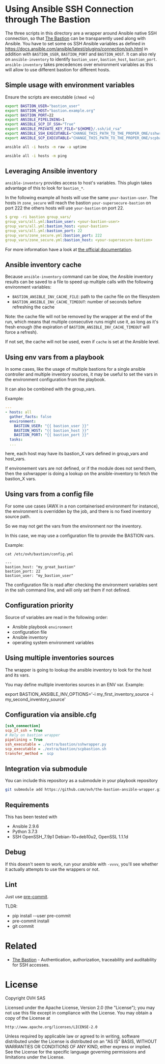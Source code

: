 # Using Ansible SSH Connection through The Bastion

The three scripts in this directory are a wrapper around Ansible native SSH
connection, so that [The Bastion](https://github.com/ovh/the-bastion/) can be transparently used along with Ansible.
You have to set some os SSH Ansible variables as defined in
https://docs.ansible.com/ansible/latest/plugins/connection/ssh.html in addition
with `BASTION_USER`, `BASTION_PORT` and `BASTION_HOST`. It can also rely on
`ansible-inventory` to identify `bastion_user`, `bastion_host`, `bastion_port`.
`ansible-inventory` takes precedences over environment variables as this will
allow to use different bastion for different hosts.

## Simple usage with environment variables

Ensure the scripts are executable (`chmod +x`)

```bash
export BASTION_USER="bastion_user"
export BASTION_HOST="bastion.example.org"
export BASTION_PORT=22
export ANSIBLE_PIPELINING=1
export ANSIBLE_SCP_IF_SSH="True"
export ANSIBLE_PRIVATE_KEY_FILE="${HOME}/.ssh/id_rsa"
export ANSIBLE_SSH_EXECUTABLE="CHANGE_THIS_PATH_TO_THE_PROPER_ONE/sshwrapper.py"
export ANSIBLE_SCP_EXECUTABLE="CHANGE_THIS_PATH_TO_THE_PROPER_ONE/scpbastion.sh"

ansible all -i hosts -m raw -a uptime

ansible all -i hosts -m ping
```

## Leveraging Ansible inventory

`ansible-inventory` provides access to host's variables. This plugin takes
advantage of this to look for `bastion_*`.

In the following example all hosts will use the same `your-bastion-user`. The hosts
in `zone_secure` will reach the bastion `your-supersecure-bastion` on port 222
the others hosts will use  `your-bastion` on port 22.

```yaml
$ grep -ri bastion group_vars/
group_vars/all.yml:bastion_user: <your-bastion-user>
group_vars/all.yml:bastion_host: <your-bastion>
group_vars/all.yml:bastion_port: 22
group_vars/zone_secure.yml:bastion_port: 222
group_vars/zone_secure.yml:bastion_host: <your-supersecure-bastion>
```

For more information have a look at [the official documentation](https://docs.ansible.com/ansible/latest/network/getting_started/first_inventory.html).

## Ansible inventory cache

Because `ansible-inventory` command can be slow, the Ansible inventory results can be saved to a file to speed up
multiple calls with the following environment variables:
* `BASTION_ANSIBLE_INV_CACHE_FILE`: path to the cache file on the filesystem
* `BASTION_ANSIBLE_INV_CACHE_TIMEOUT`: number of seconds before refreshing the cache

Note: the cache file will not be removed by the wrapper at the end of the run, which means that multiple consecutive runs might use it, as long as it's fresh enough (the expiration of `BASTION_ANSIBLE_INV_CACHE_TIMEOUT` will force a refresh).

If not set, the cache will not be used, even if `cache` is set at the Ansible level.

## Using env vars from a playbook

In some cases, like the usage of multiple bastions for a single ansible controller and multiple inventory sources, it may be useful to set the vars in the environment configuration from the playbook.

It can also be combined with the group_vars.

Example:
```yaml
---
- hosts: all
  gather_facts: false
  environment:
    BASTION_USER: "{{ bastion_user }}"
    BASTION_HOST: "{{ bastion_host }}"
    BASTION_PORT: "{{ bastion_port }}"
  tasks:
  ...
```

here, each host may have its bastion_X vars defined in group_vars and host_vars.

If environement vars are not defined, or if the module does not send them, then the sshwrapper is doing a lookup on the ansible-inventory to fetch the bastion_X vars.

## Using vars from a config file
For some use cases (AWX in a non containerised environment for instance), the environment is overridden by the job, and there is no fixed inventory source path.

So we may not get the vars from the environment nor the inventory.

In this case, we may use a configuration file to provide the BASTION vars.

Example:

```
cat /etc/ovh/bastion/config.yml

---
bastion_host: "my_great_bastion"
bastion_port: 22
bastion_user: "my_bastion_user"
```

The configuration file is read after checking the environment variables sent in the ssh command line, and will only set them if not defined.

## Configuration priority

Source of variables are read in the following order:
* Ansible playbook `environment`
* configuration file
* Ansible inventory
* operating system environment variables

## Using multiple inventories sources

The wrapper is going to lookup the ansible inventory to look for the host and its vars.

You may define multiple inventories sources in an ENV var. Example:

export BASTION_ANSIBLE_INV_OPTIONS='-i my_first_inventory_source -i my_second_inventory_source'

## Configuration via ansible.cfg

```ini
[ssh_connection]
scp_if_ssh = True
# Rely on bastion wrapper
pipelining = True
ssh_executable = ./extra/bastion/sshwrapper.py
scp_executable = ./extra/bastion/scpbastion.sh
transfer_method =  scp
```

## Integration via submodule

You can include this repository as a submodule in your playbook repository

```bash
git submodule add https://github.com/ovh/the-bastion-ansible-wrapper.git extra/bastion
```

## Requirements

This has been tested with

* Ansible 2.9.6
* Python 3.7.3
* SSH OpenSSH_7.9p1 Debian-10+deb10u2, OpenSSL 1.1.1d

## Debug

If this doesn't seem to work, run your ansible with `-vvvv`, you'll see whether it actually attempts to use the wrappers or not.

## Lint

Just use [pre-commit](https://pre-commit.com/).

TLDR:
* pip install --user pre-commit
* pre-commit install
* git commit

# Related

- [The Bastion](https://github.com/ovh/the-bastion) - Authentication, authorization, traceability and auditability for SSH accesses.

# License

Copyright OVH SAS

Licensed under the Apache License, Version 2.0 (the "License");
you may not use this file except in compliance with the License.
You may obtain a copy of the License at

    http://www.apache.org/licenses/LICENSE-2.0

Unless required by applicable law or agreed to in writing, software
distributed under the License is distributed on an "AS IS" BASIS,
WITHOUT WARRANTIES OR CONDITIONS OF ANY KIND, either express or implied.
See the License for the specific language governing permissions and
limitations under the License.
